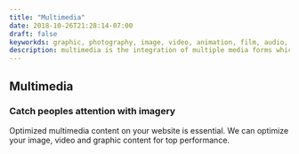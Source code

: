 ```yaml
---
title: "Multimedia"
date: 2018-10-26T21:28:14-07:00
draft: false
keyworkds: graphic, photography, image, video, animation, film, audio, youtube, vimeo, picture, art, digital, digital-media
description: multimedia is the integration of multiple media forms which include text, graphics, audio, video, drawings
---
```

## Multimedia
### Catch peoples attention with imagery
Optimized multimedia content on your website is essential.  We can optimize your image, video and graphic content for top performance.